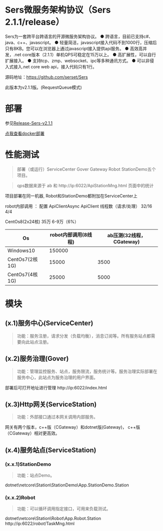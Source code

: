 # Sers微服务架构协议（Sers 2.1.1/release）

Sers为一套跨平台跨语言的开源微服务架构协议。
● 跨语言，目前已支持c#、java、c++、javascript。
● 轻量简洁，javascript接入代码不到1000行，压缩后只有8KB。您可以在浏览器上通过javascript接入提供api服务。
● 高效高并发，.net core版本（2.1.1）单机QPS可稳定在15万以上。
● 高扩展性，可以自行扩展接入。
● 支持tcp、zmp、websocket、ipc等多种通讯方式。
● 可以非侵入式接入.net core web api，接入代码只有1行。


源码地址：https://github.com/serset/Sers

此版本为v2.1.1版。(RequestQueue模式)


# 部署
参见[Release-Sers-v2.1.1](https://github.com/serset/Sers/tree/2.1.1/release/Release/Sers2.1.1/netcore)

[点我查看docker部署](https://github.com/serset/Sers/tree/2.1.1/release/Release/Sers2.1.1/netcore/docker)


# 性能测试
>部署（或运行）ServiceCenter Gover Gateway Robot StationDemo五个项目。


>qps数据来源于 ab 和 http://ip:6022/ApiStationMng.html 页面中的统计

项目部署在同一机器, Robot和StationDemo都附加在ServiceCenter上

 robot内部调用	：
  配置		       ApiClientAsync       ApiClient
线程数（请求/处理）       32/16		       4/4 
 
  CentOs8(2x24核)	   35万            6-9万（6%）
 



   
| Os  |  robot内部调用(8线程)   |  ab压测(32线程，CGateway)   |
| ------------ | ------------ | ------------ |
| Windows10 |  150000 | |
| CentOs7(2核1G) |15000|3500|
| CentOs7(4核1G) |25000|5000|
 



# 模块

## (x.1)服务中心(ServiceCenter)
>功能：服务注册，请求分发（负载均衡），消息订阅等。所有服务站点都需要向此站点注册。


## (x.2)服务治理(Gover)
>功能：管理监控服务、站点，服务限流，服务统计等。服务治理实际部署在服务中心，此站点为服务治理的用户界面。

部署后可打开地址进行管理 http://ip:6022/index.html


  
## (x.3)Http网关(ServiceStation)
>功能：外部接口通过本网关调用内部服务。

网关有两个版本，c++版（CGateway）和dotnet版(Gateway)， c++版（CGateway）相对更高效。


## (x.4)服务站点(ServiceStation)

### (x.x.1)StationDemo
>功能：站点Demo。

dotnet\netcore\Station\StationDemo\App.StationDemo.Station

### (x.x.2)Robot
>功能：可以循环调用指定接口，可用来负载测试。

dotnet\netcore\Station\Robot\App.Robot.Station
http://ip:6022/_robot_/TaskMng.html
 
 
